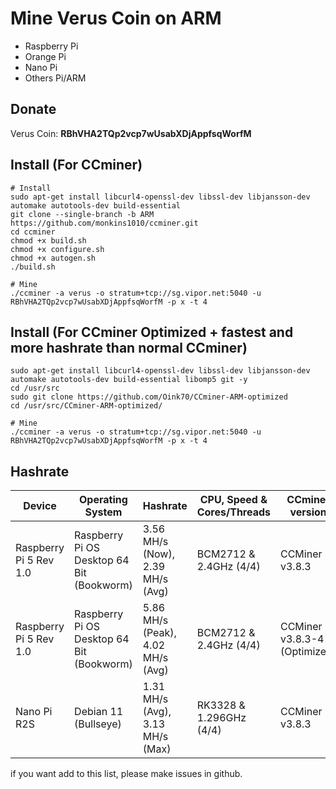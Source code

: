 # Mine Verus Coin on ARM
- Raspberry Pi
- Orange Pi
- Nano Pi
- Others Pi/ARM
## Donate
Verus Coin: **RBhVHA2TQp2vcp7wUsabXDjAppfsqWorfM**
## Install (For CCminer)
```
# Install
sudo apt-get install libcurl4-openssl-dev libssl-dev libjansson-dev automake autotools-dev build-essential
git clone --single-branch -b ARM https://github.com/monkins1010/ccminer.git
cd ccminer
chmod +x build.sh
chmod +x configure.sh
chmod +x autogen.sh
./build.sh

# Mine
./ccminer -a verus -o stratum+tcp://sg.vipor.net:5040 -u RBhVHA2TQp2vcp7wUsabXDjAppfsqWorfM -p x -t 4
```

## Install (For CCminer Optimized + fastest and more hashrate than normal CCminer)
```
sudo apt-get install libcurl4-openssl-dev libssl-dev libjansson-dev automake autotools-dev build-essential libomp5 git -y
cd /usr/src
sudo git clone https://github.com/Oink70/CCminer-ARM-optimized
cd /usr/src/CCminer-ARM-optimized/

# Mine
./ccminer -a verus -o stratum+tcp://sg.vipor.net:5040 -u RBhVHA2TQp2vcp7wUsabXDjAppfsqWorfM -p x -t 4
```

## Hashrate
| Device                          | Operating System                           | Hashrate                             | CPU, Speed & Cores/Threads  | CCminer version               | User                                                   |
| ------------------------------- | ------------------------------------------ | ------------------------------------ | --------------------------- | ----------------------------- | ------------------------------------------------------ |
| Raspberry Pi 5 Rev 1.0          | Raspberry Pi OS Desktop 64 Bit (Bookworm)  | 3.56 MH/s (Now), 2.39 MH/s (Avg)     | BCM2712 & 2.4GHz (4/4)      | CCMiner v3.8.3                | [applerobloxgames](https://github.com/InikoMatthewPro) |
| Raspberry Pi 5 Rev 1.0          | Raspberry Pi OS Desktop 64 Bit (Bookworm)  | 5.86 MH/s (Peak), 4.02 MH/s (Avg)    | BCM2712 & 2.4GHz (4/4)      | CCMiner v3.8.3-4 (Optimized)  | [applerobloxgames](https://github.com/InikoMatthewPro) |
| Nano Pi R2S                     | Debian 11 (Bullseye)                       | 1.31 MH/s (Avg), 3.13 MH/s (Max)     | RK3328 & 1.296GHz (4/4)     | CCMiner v3.8.3                | [applerobloxgames](https://github.com/InikoMatthewPro) |

if you want add to this list, please make issues in github.
